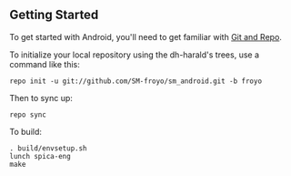 Getting Started
---------------

To get started with Android, you'll need to get
familiar with [Git and Repo](http://source.android.com/download/using-repo).

To initialize your local repository using the dh-harald's trees, use a command like this:

    repo init -u git://github.com/SM-froyo/sm_android.git -b froyo

Then to sync up:

    repo sync

To build:

    . build/envsetup.sh
    lunch spica-eng
    make
